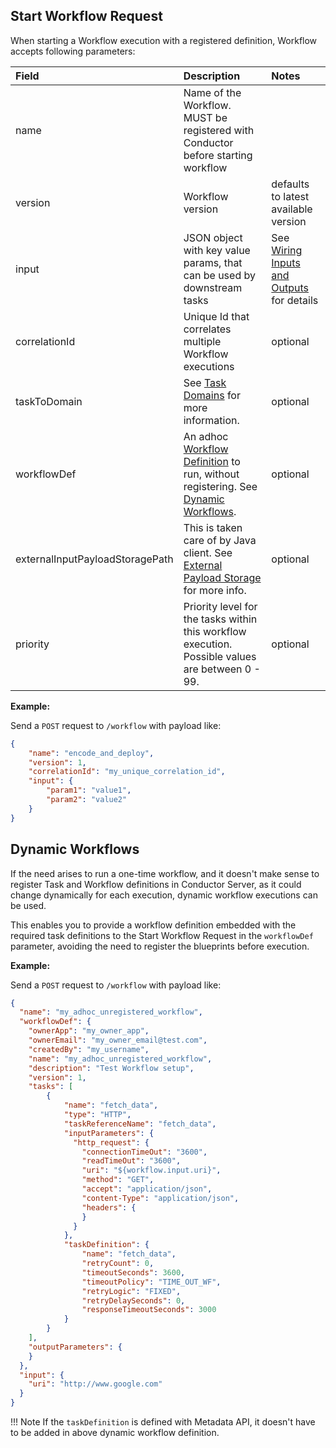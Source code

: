 ## Start Workflow Request

When starting a Workflow execution with a registered definition, Workflow accepts following parameters:

| Field                           | Description                                                                                                                               | Notes                                                                                                   |
|:--------------------------------|:------------------------------------------------------------------------------------------------------------------------------------------|:--------------------------------------------------------------------------------------------------------|
| name                            | Name of the Workflow. MUST be registered with Conductor before starting workflow                                                          |                                                                                                         |
| version                         | Workflow version                                                                                                                          | defaults to latest available version                                                                    |
| input                           | JSON object with key value params, that can be used by downstream tasks                                                                   | See [Wiring Inputs and Outputs](../../configuration/workflowdef/#wiring-inputs-and-outputs) for details |
| correlationId                   | Unique Id that correlates multiple Workflow executions                                                                                    | optional                                                                                                |
| taskToDomain                    | See [Task Domains](../../configuration/taskdomains/#task-domains) for more information.                                                   | optional                                                                                                |
| workflowDef                     | An adhoc [Workflow Definition](../../configuration/workflowdef) to run, without registering. See [Dynamic Workflows](#dynamic-workflows). | optional                                                                                                |
| externalInputPayloadStoragePath | This is taken care of by Java client. See [External Payload Storage](../../externalpayloadstorage/) for more info.                        | optional                                                                                                |
| priority                        | Priority level for the tasks within this workflow execution. Possible values are between 0 - 99.                                          | optional                                                                                                |

**Example:**

Send a `POST` request to `/workflow` with payload like:
```json
{
    "name": "encode_and_deploy",
    "version": 1,
    "correlationId": "my_unique_correlation_id",
    "input": {
        "param1": "value1",
        "param2": "value2"
    }
}
```

## Dynamic Workflows

If the need arises to run a one-time workflow, and it doesn't make sense to register Task and Workflow definitions in Conductor Server, as it could change dynamically for each execution, dynamic workflow executions can be used.

This enables you to provide a workflow definition embedded with the required task definitions to the Start Workflow Request in the `workflowDef` parameter, avoiding the need to register the blueprints before execution.

**Example:**

Send a `POST` request to `/workflow` with payload like:
```json
{
  "name": "my_adhoc_unregistered_workflow",
  "workflowDef": {
    "ownerApp": "my_owner_app",
    "ownerEmail": "my_owner_email@test.com",
    "createdBy": "my_username",
    "name": "my_adhoc_unregistered_workflow",
    "description": "Test Workflow setup",
    "version": 1,
    "tasks": [
    	{
	        "name": "fetch_data",
	        "type": "HTTP",
	        "taskReferenceName": "fetch_data",
	        "inputParameters": {
	          "http_request": {
	            "connectionTimeOut": "3600",
	            "readTimeOut": "3600",
	            "uri": "${workflow.input.uri}",
	            "method": "GET",
	            "accept": "application/json",
	            "content-Type": "application/json",
	            "headers": {
	            }
	          }
	        },
	        "taskDefinition": {
	            "name": "fetch_data",
			    "retryCount": 0,
			    "timeoutSeconds": 3600,
			    "timeoutPolicy": "TIME_OUT_WF",
			    "retryLogic": "FIXED",
			    "retryDelaySeconds": 0,
			    "responseTimeoutSeconds": 3000
	        }
	    }
    ],
    "outputParameters": {
    }
  },
  "input": {
    "uri": "http://www.google.com"
  }
}
```

!!! Note
    If the `taskDefinition` is defined with Metadata API, it doesn't have to be added in above dynamic workflow definition.

